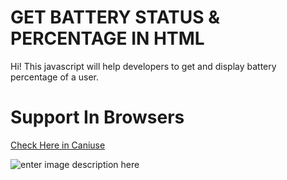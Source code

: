 # GET BATTERY STATUS & PERCENTAGE IN HTML

Hi! This javascript will help developers to get and display battery percentage of a user.

# Support In Browsers

[Check Here in Caniuse](https://caniuse.com/battery-status)

![enter image description here](https://www.labnol.org/static/ed8ea4556394d92f26de8cf447d3afe5/91293/battery-status-api.png)

